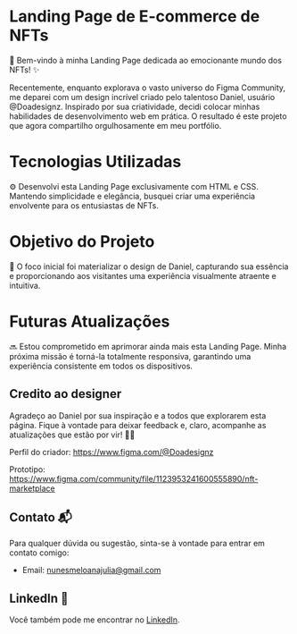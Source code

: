 # Landing Page de E-commerce de NFTs
🚀 Bem-vindo à minha Landing Page dedicada ao emocionante mundo dos NFTs! ✨


Recentemente, enquanto explorava o vasto universo do Figma Community, me deparei com um design incrível criado pelo talentoso Daniel, usuário @Doadesignz. Inspirado por sua criatividade, decidi colocar minhas habilidades de desenvolvimento web em prática. O resultado é este projeto que agora compartilho orgulhosamente em meu portfólio.


# Tecnologias Utilizadas
⚙️ Desenvolvi esta Landing Page exclusivamente com HTML e CSS. Mantendo simplicidade e elegância, busquei criar uma experiência envolvente para os entusiastas de NFTs.

# Objetivo do Projeto
🎨 O foco inicial foi materializar o design de Daniel, capturando sua essência e proporcionando aos visitantes uma experiência visualmente atraente e intuitiva.

# Futuras Atualizações
🔜 Estou comprometido em aprimorar ainda mais esta Landing Page. Minha próxima missão é torná-la totalmente responsiva, garantindo uma experiência consistente em todos os dispositivos.


## Credito ao designer
Agradeço ao Daniel por sua inspiração e a todos que explorarem esta página. Fique à vontade para deixar feedback e, claro, acompanhe as atualizações que estão por vir! 🚀✨

Perfil do criador: https://www.figma.com/@Doadesignz

Prototipo: https://www.figma.com/community/file/1123953241600555890/nft-marketplace



## Contato 📬

Para qualquer dúvida ou sugestão, sinta-se à vontade para entrar em contato comigo:

- Email: nunesmeloanajulia@gmail.com

## LinkedIn 💼

Você também pode me encontrar no [LinkedIn](https://www.linkedin.com/in/ana-julia-nunes-melo-12855822a/).
